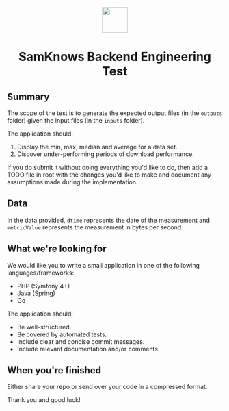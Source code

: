 
<div align="center">
  <img src="https://samknows.com/img/sk-logo.svg" align="center" width="60">
  <h1 align="center">SamKnows Backend Engineering Test</h1>
</div>

## Summary

The scope of the test is to generate the expected output files (in the `outputs` folder) given the input files (in the `inputs` folder).

The application should:
1. Display the min, max, median and average for a data set.
2. Discover under-performing periods of download performance.

If you do submit it without doing everything you'd like to do, then add a TODO file in root with the changes
you'd like to make and document any assumptions made during the implementation.

## Data
In the data provided, `dtime` represents the date of the measurement and `metricValue` represents 
the measurement in bytes per second.

## What we're looking for

We would like you to write a small application in one of the following languages/frameworks:
- PHP (Symfony 4+)
- Java (Spring)
- Go

The application should:

- Be well-structured.
- Be covered by automated tests.
- Include clear and concise commit messages.
- Include relevant documentation and/or comments.


## When you're finished

Either share your repo or send over your code in a compressed format.


Thank you and good luck!
